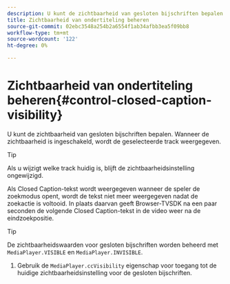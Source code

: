 ```yaml
---
description: U kunt de zichtbaarheid van gesloten bijschriften bepalen. Wanneer de zichtbaarheid is ingeschakeld, wordt de geselecteerde track weergegeven.
title: Zichtbaarheid van ondertiteling beheren
source-git-commit: 02ebc3548a254b2a6554f1ab34afbb3ea5f09bb8
workflow-type: tm+mt
source-wordcount: '122'
ht-degree: 0%

---
```


# Zichtbaarheid van ondertiteling beheren{#control-closed-caption-visibility}

U kunt de zichtbaarheid van gesloten bijschriften bepalen. Wanneer de zichtbaarheid is ingeschakeld, wordt de geselecteerde track weergegeven.

>[!TIP]
>
>Als u wijzigt welke track huidig is, blijft de zichtbaarheidsinstelling ongewijzigd.

Als Closed Caption-tekst wordt weergegeven wanneer de speler de zoekmodus opent, wordt de tekst niet meer weergegeven nadat de zoekactie is voltooid. In plaats daarvan geeft Browser-TVSDK na een paar seconden de volgende Closed Caption-tekst in de video weer na de eindzoekpositie.

>[!TIP]
>
>De zichtbaarheidswaarden voor gesloten bijschriften worden beheerd met `MediaPlayer.VISIBLE` en `MediaPlayer.INVISIBLE`.

1. Gebruik de `MediaPlayer.ccVisibility` eigenschap voor toegang tot de huidige zichtbaarheidsinstelling voor de gesloten bijschriften.

